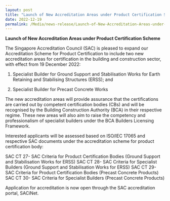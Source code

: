 ```yaml
---
layout: post
title: "Launch of New Accreditation Areas under Product Certification Scheme"
date: 2022-12-19
permalink: /Media/news-release/Launch-of-New-Accreditation-Areas-under-Product-Certification-Scheme
---
```


**Launch of New Accreditation Areas under Product Certification Scheme**

The Singapore Accreditation Council (SAC) is pleased to expand our Accreditation Scheme for Product Certification to include two new accreditation areas for certification in the building and construction sector, with effect from 19 December 2022: 

1. Specialist Builder for Ground Support and Stabilisation Works for Earth Retaining and Stabilising Structures (ERSS); and 

2. Specialist Builder for Precast Concrete Works

The new accreditation areas will provide assurance that the certifications are carried out by competent certification bodies (CBs) and will be recognised by the Building Construction Authority (BCA) in their respective regime. These new areas will also aim to raise the competency and professionalism of specialist builders under the BCA Builders Licensing Framework.  

Interested applicants will be assessed based on ISO/IEC 17065 and respective SAC documents under the accreditation scheme for product certification body:

SAC CT 27- SAC Criteria for Product Certification Bodies (Ground Support and Stabilisation Works for ERSS)
SAC CT 28- SAC Criteria for Specialist Builders (Ground Support and Stabilisation Works for ERSS)
SAC CT 29- SAC Criteria for Product Certification Bodies (Precast Concrete Products)
SAC CT 30- SAC Criteria for Specialist Builders (Precast Concrete Products)

Application for accreditation is now open through the SAC accreditation portal, SACiNet.

 
